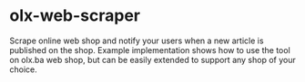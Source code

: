 # olx-web-scraper

Scrape online web shop and notify your users when a new article is published on the shop.
Example implementation shows how to use the tool on olx.ba web shop, but can be easily extended to support any shop of your choice.
